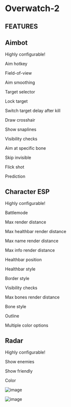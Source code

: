 # Overwatch-2


FEATURES
--------------------------------------------------
Aimbot
-------------------------------
Highly configurable!

Aim hotkey

Field-of-view

Aim smoothing

Target selector

Lock target

Switch target delay after kill

Draw crosshair

Show snaplines

Visibility checks

Aim at specific bone

Skip invisible

Flick shot

Prediction

Character ESP
----------------------------------
Highly configurable!

Battlemode

Max render distance

Max healthbar render distance

Max name render distance

Max info render distance

Healthbar position

Healthbar style

Border style

Visibility checks

Max bones render distance

Bone style

Outline

Multiple color options

Radar
------------------------------
Highly configurable!

Show enemies

Show friendly

Color

![image](https://user-images.githubusercontent.com/117757863/200628203-6f98a926-168b-44f3-a5c7-a072fc38167f.png)

![image](https://user-images.githubusercontent.com/117757863/200628337-008c23a1-3ad1-427f-a84d-34748d721cce.png)

